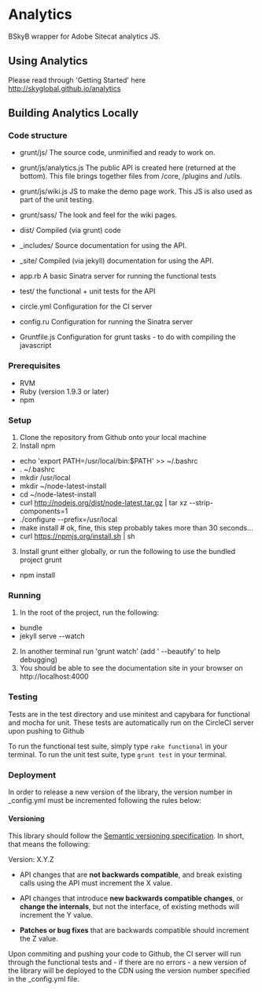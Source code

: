 Analytics
=========
BSkyB wrapper for Adobe Sitecat analytics JS.

## Using Analytics
Please read through 'Getting Started' here http://skyglobal.github.io/analytics

## Building Analytics Locally

### Code structure
- grunt/js/
  The source code, unminified and ready to work on.  

- grunt/js/analytics.js
  The public API is created here (returned at the bottom). This file brings together files from /core, /plugins and /utils.

- grunt/js/wiki.js
  JS to make the demo page work.  This JS is also used as part of the unit testing.

- grunt/sass/
  The look and feel for the wiki pages.  

- dist/
  Compiled (via grunt) code

- _includes/
  Source documentation for using the API.

- _site/
  Compiled (via jekyll) documentation for using the API.

- app.rb
  A basic Sinatra server for running the functional tests

- test/
  the functional + unit tests for the API

- circle.yml
  Configuration for the CI server

- config.ru
  Configuration for running the Sinatra server

- Gruntfile.js
  Configuration for grunt tasks - to do with compiling the javascript

### Prerequisites

- RVM
- Ruby (version 1.9.3 or later)
- npm

### Setup
1. Clone the repository from Github onto your local machine
2. Install npm
  - echo 'export PATH=/usr/local/bin:$PATH' >> ~/.bashrc
  - . ~/.bashrc
  - mkdir /usr/local
  - mkdir ~/node-latest-install
  - cd ~/node-latest-install
  - curl http://nodejs.org/dist/node-latest.tar.gz | tar xz --strip-components=1
  - ./configure --prefix=/usr/local
  - make install # ok, fine, this step probably takes more than 30 seconds...
  - curl https://npmjs.org/install.sh | sh
3. Install grunt either globally, or run the following to use the bundled project grunt
  - npm install

### Running

1. In the root of the project, run the following:
  - bundle
  - jekyll serve --watch
2. In another terminal run 'grunt watch' (add ' --beautify' to help debugging)
3. You should be able to see the documentation site in your browser on http://localhost:4000

### Testing
Tests are in the test directory and use minitest and capybara for functional and mocha for unit. 
These tests are automatically run on the CircleCI server upon pushing to Github

To run the functional test suite, simply type `rake functional` in your terminal.
To run the unit test suite, type `grunt test` in your terminal.


### Deployment
In order to release a new version of the library, the version number in _config.yml must be
incremented following the rules below: 

#### Versioning
This library should follow the [Semantic versioning
specification](http://semver.org/). In short, that means the following:

Version: X.Y.Z

- API changes that are **not backwards compatible**, and break existing
  calls using the API must increment the X value.

- API changes that introduce **new backwards compatible changes**, or **change the
  internals**, but not the interface, of existing methods will increment the
  Y value.

- **Patches or bug fixes** that are backwards compatible should increment the
  Z value.


Upon commiting and pushing your code to Github, the CI server will run through
the functional tests and - if there are no errors - a new version of the library
will be deployed to the CDN using the version number specified in the
_config.yml file.

